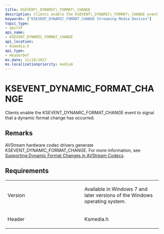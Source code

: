 ```yaml
---
title: KSEVENT\_DYNAMIC\_FORMAT\_CHANGE
description: Clients enable the KSEVENT\_DYNAMIC\_FORMAT\_CHANGE event to signal that a dynamic format change has occurred.
keywords: ["KSEVENT_DYNAMIC_FORMAT_CHANGE Streaming Media Devices"]
topic_type:
- apiref
api_name:
- KSEVENT_DYNAMIC_FORMAT_CHANGE
api_location:
- Ksmedia.h
api_type:
- HeaderDef
ms.date: 11/28/2017
ms.localizationpriority: medium
---
```


# KSEVENT\_DYNAMIC\_FORMAT\_CHANGE


Clients enable the KSEVENT\_DYNAMIC\_FORMAT\_CHANGE event to signal that a dynamic format change has occurred.

Remarks
-------

AVStream hardware codec drivers generate KSEVENT\_DYNAMIC\_FORMAT\_CHANGE. For more information, see [Supporting Dynamic Format Changes in AVStream Codecs](./supporting-dynamic-format-changes-in-avstream-codecs.md).

Requirements
------------

<table>
<colgroup>
<col width="50%" />
<col width="50%" />
</colgroup>
<tbody>
<tr class="odd">
<td><p>Version</p></td>
<td><p>Available in Windows 7 and later versions of the Windows operating system.</p></td>
</tr>
<tr class="even">
<td><p>Header</p></td>
<td>Ksmedia.h</td>
</tr>
</tbody>
</table>

 

